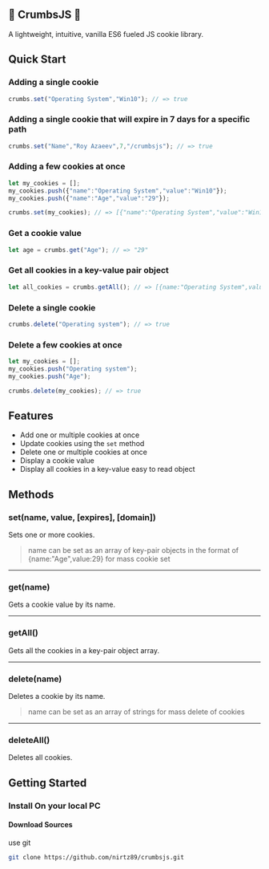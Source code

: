 ## 🍪 CrumbsJS 🍪

A lightweight, intuitive, vanilla ES6 fueled JS cookie library.

## Quick Start

### Adding a single cookie
```javascript
crumbs.set("Operating System","Win10"); // => true
```

### Adding a single cookie that will expire in 7 days for a specific path
```javascript
crumbs.set("Name","Roy Azaeev",7,"/crumbsjs"); // => true
```

### Adding a few cookies at once
```javascript
let my_cookies = [];
my_cookies.push({"name":"Operating System","value":"Win10"});
my_cookies.push({"name":"Age","value":"29"});

crumbs.set(my_cookies); // => [{"name":"Operating System","value":"Win10"},{"name":"Age","value":"29"}]
```

### Get a cookie value
```javascript
let age = crumbs.get("Age"); // => "29"
```

### Get all cookies in a key-value pair object
```javascript
let all_cookies = crumbs.getAll(); // => [{name:"Operating System",value:"Win10"},{name:"Age",value:"29"}]
```

### Delete a single cookie
```javascript
crumbs.delete("Operating system"); // => true
```

### Delete a few cookies at once
```javascript
let my_cookies = [];
my_cookies.push("Operating system");
my_cookies.push("Age");

crumbs.delete(my_cookies); // => true
```

## Features

* Add one or multiple cookies at once
* Update cookies using the `set` method
* Delete one or multiple cookies at once
* Display a cookie value
* Display all cookies in a key-value easy to read object


## Methods

### set(name, value, [expires], [domain])
Sets one or more cookies.
> name can be set as an array of key-pair objects in the format of {name:"Age",value:29} for mass cookie set

---

### get(name)
Gets a cookie value by its name.

---

### getAll()
Gets all the cookies in a key-pair object array.

---

### delete(name)
Deletes a cookie by its name.

> name can be set as an array of strings for mass delete of cookies
---

### deleteAll()
Deletes all cookies.


## Getting Started

### Install On your local PC

#### Download Sources

use git

```bash
git clone https://github.com/nirtz89/crumbsjs.git
```
